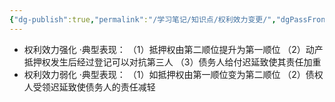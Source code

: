 ```yaml
---
{"dg-publish":true,"permalink":"/学习笔记/知识点/权利效力变更/","dgPassFrontmatter":true,"noteIcon":""}
---
```


- 权利效力强化
·典型表现：
（1）抵押权由第二顺位提升为第一顺位
（2）动产抵押权发生后经过登记可以对抗第三人
（3）债务人给付迟延致使其责任加重
- 权利效力弱化
·典型表现：
（1）如抵押权由第一顺位变为第二顺位
（2）债权人受领迟延致使债务人的责任减轻
